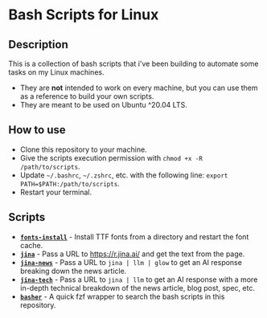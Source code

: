 # Bash Scripts for Linux

## Description

This is a collection of bash scripts that i've been building to automate some tasks on my Linux machines.

- They are **not** intended to work on every machine, but you can use them as a reference to build your own scripts.
- They are meant to be used on Ubuntu ^20.04 LTS.

## How to use

- Clone this repository to your machine.
- Give the scripts execution permission with `chmod +x -R /path/to/scripts`.
- Update `~/.bashrc`, `~/.zshrc`, etc. with the following line: `export PATH=$PATH:/path/to/scripts`.
- Restart your terminal.

## Scripts
- [**`fonts-install`**](fonts-install) - Install TTF fonts from a directory and restart the font cache.
- [**`jina`**](jina) - Pass a URL to https://r.jina.ai/ and get the text from the page.
- [**`jina-news`**](jina-news) - Pass a URL to `jina | llm | glow` to get an AI response breaking down the news article.
- [**`jina-tech`**](jina-tech) - Pass a URL to `jina | llm` to get an AI response with a more in-depth technical breakdown of the news article, blog post, spec, etc.
- [**`basher`**](basher) - A quick fzf wrapper to search the bash scripts in this repository.